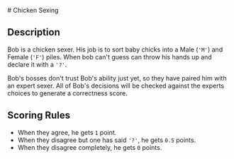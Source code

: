# Chicken Sexing

## Description

Bob is a chicken sexer. His job is to sort baby chicks into a Male (`'M'`) and Female (`'F'`) piles. When bob can't guess can throw his hands up and declare it with a `'?'`.

Bob's bosses don't trust Bob's ability just yet, so they have paired him with an expert sexer. All of Bob's decisions will be checked against the experts choices to generate a correctness score.

## Scoring Rules

* When they agree, he gets `1` point.
* When they disagree but one has said `'?'`, he gets `0.5` points.
* When they disagree completely, he gets `0` points.
